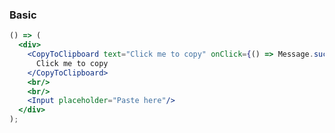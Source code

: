 <demo>

### Basic

```jsx live
() => (
  <div>
    <CopyToClipboard text="Click me to copy" onClick={() => Message.success('Copy successfully')}>
      Click me to copy
    </CopyToClipboard>
    <br/>
    <br/>
    <Input placeholder="Paste here"/>
  </div>
);
```

</demo>
